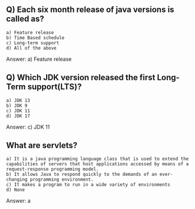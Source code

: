 ## Q) Each six month release of java versions is called as?
    a) Feature release
    b) Time Based schedule
    c) Long-term support
    d) All of the above
Answer: a) Feature release

## Q) Which JDK version released the first Long-Term support(LTS)?
    a) JDK 13
    b) JDK 9
    c) JDK 11
    d) JDK 17
Answer: c) JDK 11

## What are servlets?
    a) It is a java programming language class that is used to extend the capabilities of servers that host applications accessed by means of a request-response programming model.
    b) It allows Java to respond quickly to the demands of an ever-changing programming environment.
    c) It makes a program to run in a wide variety of environments
    d) None
Answer: a




